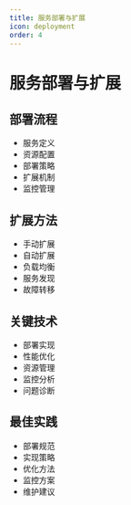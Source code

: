 ```yaml
---
title: 服务部署与扩展
icon: deployment
order: 4
---
```


# 服务部署与扩展

## 部署流程
- 服务定义
- 资源配置
- 部署策略
- 扩展机制
- 监控管理

## 扩展方法
- 手动扩展
- 自动扩展
- 负载均衡
- 服务发现
- 故障转移

## 关键技术
- 部署实现
- 性能优化
- 资源管理
- 监控分析
- 问题诊断

## 最佳实践
- 部署规范
- 实现策略
- 优化方法
- 监控方案
- 维护建议
